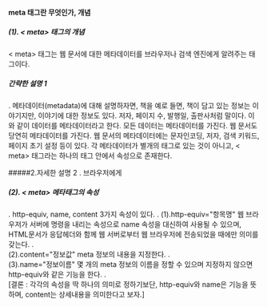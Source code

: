#### meta 태그란 무엇인가, 개념

##### (1). < meta> 태그의 개념

< meta> 태그는 웹 문서에 대한 메타데이터를 브라우저나 검색 엔진에게 알려주는 태그이다.

##### 간략한 설명 1
.
    메타데이터(metadata)에 대해 설명하자면, 책을 예로 들면,
    책이 담고 있는 정보는 이야기지만, 이야기에 대한 정보도 있다.
    저자, 페이지 수, 발행일, 출판사처럼 말이다.
    이와 같이 데이터를 메타데이터라고 한다.
    모든 데이터는 메타데이터를 가진다.
    웹 문서도 당연히 메타데이터를 가진다.
    웹 문서의 메타데이터에는 ​문자인코딩, 저자, 검색 키워드, 페이지 초기 설정 등이 있다.
    각 메타데이터가 별개의 태그로 있는 것이 아니고, 
    < meta> 태그라는 하나의 태그 안에서 속성으로 존재한다.

#####2.자세한 설명 2
.
    브라우저에게
    
##### (2). < meta> 메타태그의 속성
.    http-equiv, name, content 3가지 속성이 있다.
.
    (1).http-equiv="항목명"
    웹 브라우저가 서버에 명령을 내리는 속성으로 name 속성을 대신하여 사용될 수 있으며, HTML문서가 응답헤더와 함께
    웹 서버로부터 웹 브라우저에 전송되었을 때에만 의미를 갖는다.
.    
    (2).content="정보값"
    meta 정보의 내용을 지정한다.
.    
    (3).name="정보이름"
    몇 개의 meta 정보의 이름을 정할 수 있으며 지정하지 않으면 http-equiv와 같은 기능을 한다.
.    
[결론 : 각각의 속성을 딱 하나의 의미로 정하기보단, http-equiv와 name은 기능을 뜻하며, content는 상세내용을 의미한다고 보자.]
 
    